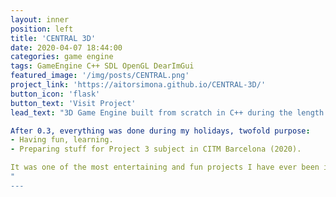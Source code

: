 ```yaml
---
layout: inner
position: left
title: 'CENTRAL 3D'
date: 2020-04-07 18:44:00
categories: game engine
tags: GameEngine C++ SDL OpenGL DearImGui
featured_image: '/img/posts/CENTRAL.png'
project_link: 'https://aitorsimona.github.io/CENTRAL-3D/'
button_icon: 'flask'
button_text: 'Visit Project'
lead_text: "3D Game Engine built from scratch in C++ during the length of the "Engines" subject at CITM - UPC (up to version 0.3). The main focus was to build and understand a 3D engine's main systems. I used several libraries such as OpenGL, Glew, ImGui, SDL, JSON for modern C++... For a complete list, check "View Project" below!!

After 0.3, everything was done during my holidays, twofold purpose:
- Having fun, learning.
- Preparing stuff for Project 3 subject in CITM Barcelona (2020).

It was one of the most entertaining and fun projects I have ever been involved in, and maybe the most challenging one, but it wouldn't be interesting otherwise, right? It was thought to be done in groups of two people, but I decided to do it alone so I could touch every single part of the game engine. It meant I had twice the work but it was worth it!!
"
---
```

